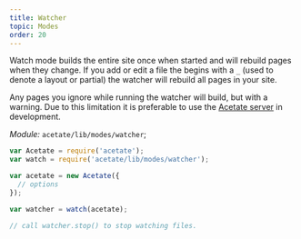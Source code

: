 ```yaml
---
title: Watcher
topic: Modes
order: 20
---
```


Watch mode builds the entire site once when started and will rebuild pages when they change. If you add or edit a file the begins with a `_` (used to denote a layout or partial) the watcher will rebuild all pages in your site.

Any pages you ignore while running the watcher will build, but with a warning. Due to this limitation it is preferable to use the [Acetate server](/documentation/server) in development.

*Module:* `acetate/lib/modes/watcher`;

```js
var Acetate = require('acetate');
var watch = require('acetate/lib/modes/watcher');

var acetate = new Acetate({
  // options
});

var watcher = watch(acetate);

// call watcher.stop() to stop watching files.
```
